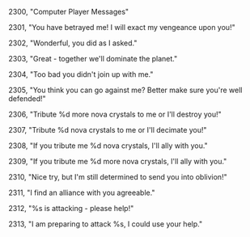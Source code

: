 ﻿2300, "Computer Player Messages"

2301, "You have betrayed me! I will exact my vengeance upon you!"

2302, "Wonderful, you did as I asked."

2303, "Great - together we'll dominate the planet."

2304, "Too bad you didn't join up with me."

2305, "You think you can go against me?  Better make sure you're well defended!"

2306, "Tribute %d more nova crystals to me or I'll destroy you!"

2307, "Tribute %d nova crystals to me or I'll decimate you!"

2308, "If you tribute me %d nova crystals, I'll ally with you."

2309, "If you tribute me %d more nova crystals, I'll ally with you."

2310, "Nice try, but I'm still determined to send you into oblivion!"

2311, "I find an alliance with you agreeable."

2312, "%s is attacking - please help!"

2313, "I am preparing to attack %s, I could use your help."

